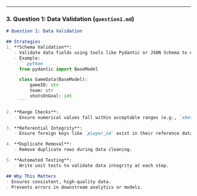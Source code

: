 
---

### **3. Question 1: Data Validation (`question1.md`)**
```markdown
# Question 1: Data Validation

## Strategies
1. **Schema Validation**:
   - Validate data fields using tools like Pydantic or JSON Schema to ensure correct types and formats.
   - Example:
     ```python
     from pydantic import BaseModel

     class GameData(BaseModel):
         gameID: str
         team: str
         shotsOnGoal: int
     ```

2. **Range Checks**:
   - Ensure numerical values fall within acceptable ranges (e.g., `shotsOnGoal >= 0`).

3. **Referential Integrity**:
   - Ensure foreign keys like `player_id` exist in their reference datasets.

4. **Duplicate Removal**:
   - Remove duplicate rows during data cleaning.

5. **Automated Testing**:
   - Write unit tests to validate data integrity at each step.

## Why This Matters
- Ensures consistent, high-quality data.
- Prevents errors in downstream analytics or models.

